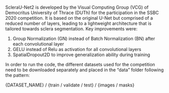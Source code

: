 ScleraU-Net2 is developed by the Visual Computing Group (VCG) of Democritus University of Thrace (DUTh) for the participation in the SSBC 2020 competition. It is based on the original U-Net but comprised of a reduced number of layers, leading to a lightweight architecture that is tailored towards sclera segmentation. Key improvements were:

1) Group Normalization (GN) instead of Batch Normalization (BN) after each convolutional layer
2) GELU instead of Relu as activation for all convolutional layers
3) SpatialDropout2D to improve generalization ability during training


In order to run the code, the different datasets used for the competition need to be downloaded separately and placed in the “data” folder following the pattern:

{DATASET_NAME} / {train / validate / test} / {images / masks}
